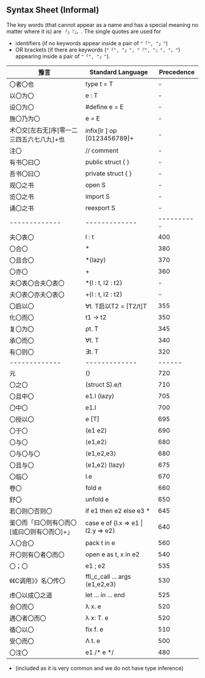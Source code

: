 
## Syntax Sheet (Informal)
The key words (that cannot appear as a name and has a special meaning no matter where it is) are
  `「」『』。`. The single quotes are used for 
  + identifiers (if 
  no keywords appear inside a pair of `"「", "」"`) 
  + OR brackets (if there 
  are keywords (`"「", "」", "『", "』", "。"`) appearing inside a pair of `"「", "」"`).

| 豫言           | Standard Language | Precedence | 
| ------------- |-------------| ------|
| 〇者〇也 |  type t = T | - |
| 以〇为〇 |  e : T |  - |
| 设〇为〇 |  #define e = E | - |
| 施〇乃为〇 | e = E | - |
| 术〇交[左右无]序[零一二三四五六七八九]+也 | infix[lr ] op [0123456789]+ |  - |
| 注〇| // comment | - |
|有书〇曰〇| public struct { } | - |
|吾书〇曰〇| private struct { } | - |
 |观〇之书|  open S | - |
 |览〇之书|  import S | - |
 |诵〇之书|  reexport S | - |
| ------------- |-------------|  ---------- |
  |夫〇表〇| l : t | 400 |
  |〇合〇 | *  |  380 |
  |〇且合〇 | *(lazy)  |  370 |
  |〇亦〇 | +  | 360 |
  |夫〇表〇合夫〇表〇| *{l : t, l2 : t2} | - |
  |夫〇表〇亦夫〇表〇| +{l : t, l2 : t2} | - |
|〇启以〇 | ∀t. T启以T2 = [T2/t]T | 355 |
  |化〇而〇 | t1 -> t2 |  350 | 
   |复〇为〇 | ρt. T | 345 |
|承〇而〇 | ∀t. T | 340 |
|有〇则〇 | ∃t. T | 320 |
| ------------- |-------------|  ------ |
|元| () | 720 | 
|〇之〇| (struct S).e/t | 710 | 
|〇且中〇| e1.l (lazy) | 705 |
|〇中〇| e1.l | 700 |
   |〇授以〇| e [T] | 695 |
 |〇于〇| (e1 e2) | 690 |
 |〇与〇| ⟨e1,e2⟩ | 680 |
 |〇与〇与〇| ⟨e1,e2,e3⟩ | 680 |
 |〇且与〇| ⟨e1,e2⟩ (lazy) | 675 |
 |〇临〇| l.e | 670 |
   |卷〇| fold e| 660 |
   |舒〇| unfold e|  650 |
   |若〇则〇否则〇| if e1 then e2 else e3 * | 645 |
   |鉴〇而「曰〇则有〇而〇[或曰〇则有〇而〇]+」| case e of {l.x => e1 \| l2.y => e2} | 640 |
   |入〇合〇| pack t in e | 560 |
   |开〇则有〇者〇而〇| open e as t, x in e2 | 540 |
|〇；〇|e1 ; e2 | 535 |
|《《C调用》》名〇传〇 | ffi_c_call ... args ⟨e1,e2,e3⟩ | 530 |
|虑〇以成〇之道| let ... in ... end | 525 |
|会〇而〇| λ x. e | 520 |
|遇〇者〇而〇| λ x: T. e| 520 |
|循〇以〇| fix f. e| 510 |
|受〇而〇| Λ t. e| 500 |
|〇注〇|e1 /* e */| 480 |

* (included as it is very common and we do not have type inference)